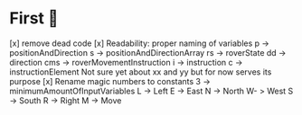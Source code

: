 # First 🍅
[x] remove dead code
[x] Readability: proper naming of variables
    p -> positionAndDirection
    s -> positionAndDirectionArray
    rs -> roverState
    dd -> direction
    cms -> roverMovementInstruction
    i -> instruction
    c -> instructionElement
    Not sure yet about xx and yy but for now serves its purpose
[x] Rename magic numbers to constants
    3 -> minimumAmountOfInputVariables
    L -> Left
    E -> East
    N -> North
    W- > West
    S -> South
    R -> Right
    M -> Move



    


